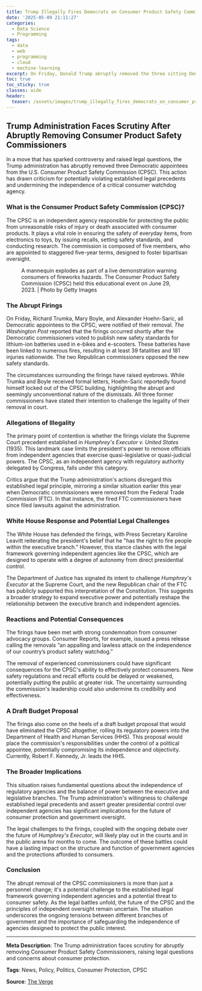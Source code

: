 ```yaml
---
title: Trump Illegally Fires Democrats on Consumer Product Safety Commission
date: '2025-05-09 21:11:27'
categories:
  - Data Science
  - Programming
tags:
  - data
  - web
  - programming
  - cloud
  - machine-learning
excerpt: On Friday, Donald Trump abruptly removed the three sitting Democrat appointees on the five-person U.S. Consumer Product Safety Commission — the independent watchdog agency tasked with protecting the public from unsafe consumer products.
toc: true
toc_sticky: true
classes: wide
header:
  teaser: /assets/images/trump_illegally_fires_democrats_on_consumer_produc_20250509211126.jpg
---
```


## Trump Administration Faces Scrutiny After Abruptly Removing Consumer Product Safety Commissioners

In a move that has sparked controversy and raised legal questions, the Trump administration has abruptly removed three Democratic appointees from the U.S. Consumer Product Safety Commission (CPSC). This action has drawn criticism for potentially violating established legal precedents and undermining the independence of a critical consumer watchdog agency.

### What is the Consumer Product Safety Commission (CPSC)?

The CPSC is an independent agency responsible for protecting the public from unreasonable risks of injury or death associated with consumer products. It plays a vital role in ensuring the safety of everyday items, from electronics to toys, by issuing recalls, setting safety standards, and conducting research. The commission is composed of five members, who are appointed to staggered five-year terms, designed to foster bipartisan oversight.

<figure>
  <img alt="" src="https://platform.theverge.com/wp-content/uploads/sites/2/2025/05/gettyimages-1268122495.jpg?quality=90&#038;strip=all&#038;crop=0,0,100,100" />
  <figcaption>A mannequin explodes as part of a live demonstration warning consumers of fireworks hazards. The Consumer Product Safety Commission (CPSC) held this educational event on June 29, 2023. | Photo by Getty Images</figcaption>
</figure>

### The Abrupt Firings

On Friday, Richard Trumka, Mary Boyle, and Alexander Hoehn-Saric, all Democratic appointees to the CPSC, were notified of their removal. *The Washington Post* reported that the firings occurred shortly after the Democratic commissioners voted to publish new safety standards for lithium-ion batteries used in e-bikes and e-scooters. These batteries have been linked to numerous fires, resulting in at least 39 fatalities and 181 injuries nationwide. The two Republican commissioners opposed the new safety standards.

The circumstances surrounding the firings have raised eyebrows. While Trumka and Boyle received formal letters, Hoehn-Saric reportedly found himself locked out of the CPSC building, highlighting the abrupt and seemingly unconventional nature of the dismissals. All three former commissioners have stated their intention to challenge the legality of their removal in court.

### Allegations of Illegality

The primary point of contention is whether the firings violate the Supreme Court precedent established in *Humphrey's Executor v. United States* (1935). This landmark case limits the president's power to remove officials from independent agencies that exercise quasi-legislative or quasi-judicial powers. The CPSC, as an independent agency with regulatory authority delegated by Congress, falls under this category.

Critics argue that the Trump administration's actions disregard this established legal principle, mirroring a similar situation earlier this year when Democratic commissioners were removed from the Federal Trade Commission (FTC). In that instance, the fired FTC commissioners have since filed lawsuits against the administration.

### White House Response and Potential Legal Challenges

The White House has defended the firings, with Press Secretary Karoline Leavitt reiterating the president's belief that he "has the right to fire people within the executive branch." However, this stance clashes with the legal framework governing independent agencies like the CPSC, which are designed to operate with a degree of autonomy from direct presidential control.

The Department of Justice has signaled its intent to challenge *Humphrey's Executor* at the Supreme Court, and the new Republican chair of the FTC has publicly supported this interpretation of the Constitution. This suggests a broader strategy to expand executive power and potentially reshape the relationship between the executive branch and independent agencies.

### Reactions and Potential Consequences

The firings have been met with strong condemnation from consumer advocacy groups. Consumer Reports, for example, issued a press release calling the removals “an appalling and lawless attack on the independence of our country’s product safety watchdog.”

The removal of experienced commissioners could have significant consequences for the CPSC's ability to effectively protect consumers. New safety regulations and recall efforts could be delayed or weakened, potentially putting the public at greater risk. The uncertainty surrounding the commission's leadership could also undermine its credibility and effectiveness.

### A Draft Budget Proposal

The firings also come on the heels of a draft budget proposal that would have eliminated the CPSC altogether, rolling its regulatory powers into the Department of Health and Human Services (HHS). This proposal would place the commission's responsibilities under the control of a political appointee, potentially compromising its independence and objectivity. Currently, Robert F. Kennedy, Jr. leads the HHS.

### The Broader Implications

This situation raises fundamental questions about the independence of regulatory agencies and the balance of power between the executive and legislative branches. The Trump administration's willingness to challenge established legal precedents and assert greater presidential control over independent agencies has significant implications for the future of consumer protection and government oversight.

The legal challenges to the firings, coupled with the ongoing debate over the future of *Humphrey's Executor*, will likely play out in the courts and in the public arena for months to come. The outcome of these battles could have a lasting impact on the structure and function of government agencies and the protections afforded to consumers.

### Conclusion

The abrupt removal of the CPSC commissioners is more than just a personnel change; it's a potential challenge to the established legal framework governing independent agencies and a potential threat to consumer safety. As the legal battles unfold, the future of the CPSC and the principles of independent oversight remain uncertain. The situation underscores the ongoing tensions between different branches of government and the importance of safeguarding the independence of agencies designed to protect the public interest.

---

**Meta Description**: The Trump administration faces scrutiny for abruptly removing Consumer Product Safety Commissioners, raising legal questions and concerns about consumer protection.

**Tags**: News, Policy, Politics, Consumer Protection, CPSC

**Source**: [The Verge](https://www.theverge.com/news/664498/consumer-product-safety-commission-cpsc-trump-firing)
